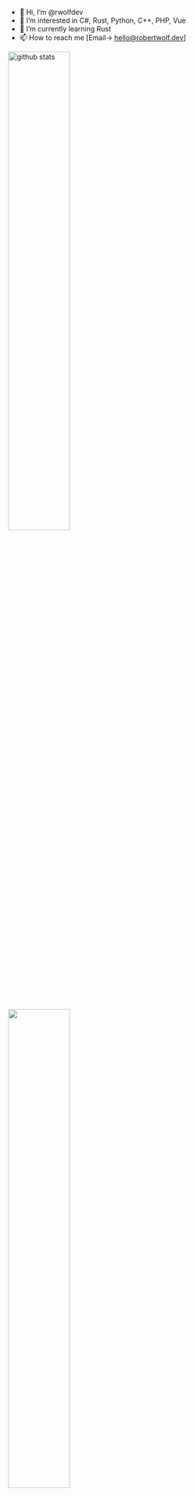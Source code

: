 - 👋 Hi, I’m @rwolfdev
- 👀 I’m interested in C#, Rust, Python, C++, PHP, Vue
- 🌱 I’m currently learning Rust
- 📫 How to reach me [Email-> hello@robertwolf.dev]

<img src="https://github-readme-stats.vercel.app/api?username=rwolfdev&show_icons=true&theme=dracula&count_private=true" alt="github stats" width="50%" align="center"/>

<img src="https://github-readme-streak-stats.herokuapp.com/?user=rwolfdev&theme=dracula" width="50%" align="center">

![Top Langs](https://github-readme-stats.vercel.app/api/top-langs/?username=rwolfdev&layout=compact&count_private=true&theme=dracula)

<a href="https://stackexchange.com/users/11327972">
  <img src="https://stackexchange.com/users/flair/11327972.png" width="208" height="58" align="center" alt="profile for Robert on Stack Exchange, a network of free, community-driven Q&amp;A sites" title="profile for Robert on Stack Exchange, a network of free, community-driven Q&amp;A sites">
</a>

